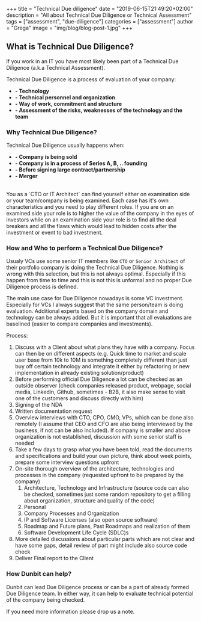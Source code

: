 +++
title = "Technical Due diligence"
date = "2019-06-15T21:49:20+02:00"
description = "All about Technical Due Diligence or Technical Assessment"
tags = ["assessment", "due-diligence"]
categories = ["assessment"]
author = "Grega"
image = "img/blog/blog-post-1.jpg"
+++

## What is Technical Due Diligence?

If you work in an IT you have most likely been part of a Technical Due Diligence (a.k.a Technical Assessment).

Technical Due Diligence is a process of evaluation of your company:

* **- Technology**
* **- Technical personnel and organization**
* **- Way of work, commitment and structure**
* **- Assessment of the risks, weaknesses of the technology and the team**

### Why Technical Due Diligence?

Technical Due Diligence usually happens when:

* **- Company is being sold**
* **- Company is in a process of Series A, B, .. founding**
* **- Before signing large contract/partnership**
* **- Merger**


<br>
You as a `CTO or IT Architect` can find yourself either on examination side or your team/company is being examined. Each case has it's own characteristics and you need to play different roles. If you are on an examined side your role is to higher the value of the company in the eyes of investors while on an examination side your role is to find all the deal breakers and all the flaws which would lead to hidden costs after the investment or event to bad investment. 

### How and Who to perform a Technical Due Diligence?

Usualy VCs use some senior IT members like `CTO` or `Senior Architect` of their portfolio company is doing the Technical Due Diligence. Nothing is wrong with this selection, but this is not always optimal. Especially if this happen from time to time and this is not this is unformal and no proper Due Diligence process is defined. 

The main use case for Due Diligence nowadays is some VC investment. Especially for VCs I always suggest that the same person/team is doing evaluation. Additional experts based on the company domain and technology can be always added. But it is important that all evaluations are baselined (easier to compare companies and investments).


Process:

1. Discuss with a Client about what plans they have with a company. Focus can then be on different aspects (e.g. Quick time to market and scale user base from 10k to 10M is something completely different than just buy off certain technology and integrate it either by refactoring or new implementation in already existing solution/product)
2. Before performing official Due Diligence a lot can be checked as an outside observer (check companies released product, webpage, social media, Linkedin, Github, sometimes - B2B, it also make sense to visit one of the customers and discuss directly with him)
3. Signing of the NDA
4. Written documentation request
5. Overview interviews with CTO, CPO, CMO, VPs, which can be done also remotely (I assume that CEO and CFO are also being interviewed by the business, if not can be also included). If company is smaller and above organization is not established, discussion with some senior staff is needed
6. Take a few days to grasp what you have been told, read the documents and specifications and build your own picture, think about week points, prepare some interview questions upfront
7. On-site thorough overview of the architecture, technologies and processes in the company (requested upfront to be prepared by the company)
   1. Architecture, Technology and Infrastructure (source code can also be checked, sometimes just some random repository to get a filling about organization, structure andquality of the code)
   2. Personal
   3. Company Processes and Organization
   4. IP and Software Licenses (also open source software)
   5. Roadmap and Future plans, Past Roadmaps and realization of them
   6. Software Development Life Cycle (SDLC)s
8. More detailed discussions about particular parts which are not clear and have some gaps, detail review of part might include also source code check
9. Deliver Final report to the Client

### How Dunbit can help?

Dunbit can lead Due Diligence process or can be a part of already formed Due Diligence team. In either way, it can help to evaluate technical potential of the company being checked. 

If you need more information please drop us a note.







